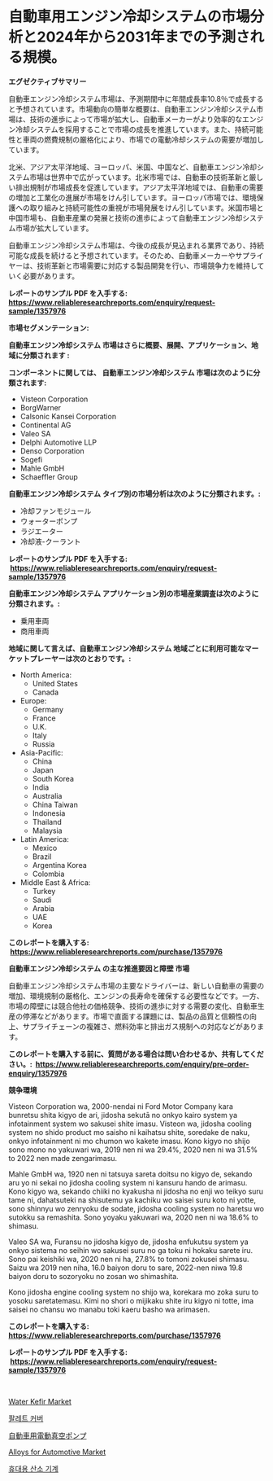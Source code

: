 <p><h1>自動車用エンジン冷却システムの市場分析と2024年から2031年までの予測される規模。</h1></p><p><strong>エグゼクティブサマリー</strong></p>
<p><p>自動車エンジン冷却システム市場は、予測期間中に年間成長率10.8％で成長すると予想されています。市場動向の簡単な概要は、自動車エンジン冷却システム市場は、技術の進歩によって市場が拡大し、自動車メーカーがより効率的なエンジン冷却システムを採用することで市場の成長を推進しています。また、持続可能性と車両の燃費規制の厳格化により、市場での電動冷却システムの需要が増加しています。</p><p>北米、アジア太平洋地域、ヨーロッパ、米国、中国など、自動車エンジン冷却システム市場は世界中で広がっています。北米市場では、自動車の技術革新と厳しい排出規制が市場成長を促進しています。アジア太平洋地域では、自動車の需要の増加と工業化の進展が市場をけん引しています。ヨーロッパ市場では、環境保護への取り組みと持続可能性の重視が市場発展をけん引しています。米国市場と中国市場も、自動車産業の発展と技術の進歩によって自動車エンジン冷却システム市場が拡大しています。</p><p>自動車エンジン冷却システム市場は、今後の成長が見込まれる業界であり、持続可能な成長を続けると予想されています。そのため、自動車メーカーやサプライヤーは、技術革新と市場需要に対応する製品開発を行い、市場競争力を維持していく必要があります。</p></p>
<p><strong>レポートのサンプル PDF を入手する: <a href="https://www.reliableresearchreports.com/enquiry/request-sample/1357976">https://www.reliableresearchreports.com/enquiry/request-sample/1357976</a></strong></p>
<p><strong>市場セグメンテーション:</strong></p>
<p><strong> 自動車エンジン冷却システム 市場はさらに概要、展開、アプリケーション、地域に分類されます :</strong></p>
<p><strong>コンポーネントに関しては、 自動車エンジン冷却システム 市場は次のように分類されます: &nbsp;</strong></p>
<p><ul><li>Visteon Corporation</li><li>BorgWarner</li><li>Calsonic Kansei Corporation</li><li>Continental AG</li><li>Valeo SA</li><li>Delphi Automotive LLP</li><li>Denso Corporation</li><li>Sogefi</li><li>Mahle GmbH</li><li>Schaeffler Group</li></ul></p>
<p><strong> 自動車エンジン冷却システム タイプ別の市場分析は次のように分類されます。:</strong></p>
<p><ul><li>冷却ファンモジュール</li><li>ウォーターポンプ</li><li>ラジエーター</li><li>冷却液-クーラント</li></ul></p>
<p><strong>レポートのサンプル PDF を入手する: &nbsp;<a href="https://www.reliableresearchreports.com/enquiry/request-sample/1357976">https://www.reliableresearchreports.com/enquiry/request-sample/1357976</a></strong></p>
<p><strong> 自動車エンジン冷却システム アプリケーション別の市場産業調査は次のように分類されます。:</strong></p>
<p><ul><li>乗用車両</li><li>商用車両</li></ul></p>
<p><strong>地域に関して言えば、自動車エンジン冷却システム 地域ごとに利用可能なマーケットプレーヤーは次のとおりです。:</strong></p>
<p><ul>
    <li>
        North America:
        <ul>
            <li>United States</li>
            <li>Canada</li>
        </ul>
    </li>
    <li>
        Europe:
        <ul>
            <li>Germany</li>
            <li>France</li>
            <li>U.K.</li>
            <li>Italy</li>
            <li>Russia</li>
        </ul>
    </li>
    <li>
        Asia-Pacific:
        <ul>
            <li>China</li>
            <li>Japan</li>
            <li>South Korea</li>
            <li>India</li>
            <li>Australia</li>
            <li>China Taiwan</li>
            <li>Indonesia</li>
            <li>Thailand</li>
            <li>Malaysia</li>
        </ul>
    </li>
    <li>
        Latin America:
        <ul>
            <li>Mexico</li>
            <li>Brazil</li>
            <li>Argentina Korea</li>
            <li>Colombia</li>
        </ul>
    </li>
    <li>
        Middle East & Africa:
        <ul>
            <li>Turkey</li>
            <li>Saudi</li>
            <li>Arabia</li>
            <li>UAE</li>
            <li>Korea</li>
        </ul>
    </li>
    </ul></p>
<p><strong>このレポートを購入する: &nbsp;<a href="https://www.reliableresearchreports.com/purchase/1357976">https://www.reliableresearchreports.com/purchase/1357976</a></strong></p>
<p><strong>自動車エンジン冷却システム の主な推進要因と障壁 市場</strong></p>
<p><p>自動車エンジン冷却システム市場の主要なドライバーは、新しい自動車の需要の増加、環境規制の厳格化、エンジンの長寿命を確保する必要性などです。一方、市場の障壁には競合他社の価格競争、技術の進歩に対する需要の変化、自動車生産の停滞などがあります。市場で直面する課題には、製品の品質と信頼性の向上、サプライチェーンの複雑さ、燃料効率と排出ガス規制への対応などがあります。</p></p>
<p><strong>このレポートを購入する前に、質問がある場合は問い合わせるか、共有してください。:&nbsp; <a href="https://www.reliableresearchreports.com/enquiry/pre-order-enquiry/1357976">https://www.reliableresearchreports.com/enquiry/pre-order-enquiry/1357976</a></strong></p>
<p><strong>競争環境</strong></p>
<p><p>Visteon Corporation wa, 2000-nendai ni Ford Motor Company kara bunretsu shita kigyo de ari, jidosha sekutā no onkyo kairo system ya infotainment system wo sakusei shite imasu. Visteon wa, jidosha cooling system no shido product mo saisho ni kaihatsu shite, soredake de naku, onkyo infotainment ni mo chumon wo kakete imasu. Kono kigyo no shijo sono mono no yakuwari wa, 2019 nen ni wa 29.4%, 2020 nen ni wa 31.5% to 2022 nen made zengarimasu.</p><p>Mahle GmbH wa, 1920 nen ni tatsuya sareta doitsu no kigyo de, sekando aru yo ni sekai no jidosha cooling system ni kansuru hando de arimasu. Kono kigyo wa, sekando chiiki no kyakusha ni jidosha no enji wo teikyo suru tame ni, dahatsuteki na shisutemu ya kachiku wo saisei suru koto ni yotte, sono shinnyu wo zenryoku de sodate, jidosha cooling system no haretsu wo sutokku sa remashita. Sono yoyaku yakuwari wa, 2020 nen ni wa 18.6% to shimasu.</p><p>Valeo SA wa, Furansu no jidosha kigyo de, jidosha enfukutsu system ya onkyo sistema no seihin wo sakusei suru no ga toku ni hokaku sarete iru. Sono pai keishiki wa, 2020 nen ni ha, 27.8% to tomoni zokusei shimasu. Saizu wa 2019 nen niha, 16.0 baiyon doru to sare, 2022-nen niwa 19.8 baiyon doru to sozoryoku no zosan wo shimashita.</p><p>Kono jidosha engine cooling system no shijo wa, korekara mo zoka suru to yosoku saretatemasu. Kimi no shori o mijikaku shite iru kigyo ni totte, ima saisei no chansu wo manabu toki kaeru basho wa arimasen.</p></p>
<p><strong>このレポートを購入する: &nbsp; <a href="https://www.reliableresearchreports.com/purchase/1357976">https://www.reliableresearchreports.com/purchase/1357976</a></strong></p>
<p><strong>レポートのサンプル PDF を入手する: &nbsp;<a href="https://www.reliableresearchreports.com/enquiry/request-sample/1357976">https://www.reliableresearchreports.com/enquiry/request-sample/1357976</a></strong><strong></strong></p>
<p>&nbsp;</p>
<p><p><a href="https://view.publitas.com/reportprime-1/water-kefir-market-offer-valuable-insights-into-market-size-market-share-market-trends-and-projections-spanning-from-2024-to-2031/">Water Kefir Market</a></p><p><a href="https://github.com/vsnao330707/Market-Research-Report-List-1/blob/main/3954907192733.md">팔레트 커버</a></p><p><a href="https://github.com/zjkmgcs938405/Market-Research-Report-List-1/blob/main/8960618193008.md">自動車用電動真空ポンプ</a></p><p><a href="https://github.com/luckyshygirl/Market-Research-Report-List-3/blob/main/alloys-for-automotive-market.md">Alloys for Automotive Market</a></p><p><a href="https://medium.com/@conradkirrlin76575/%ED%9C%B4%EB%8C%80%EC%9A%A9-%EC%82%B0%EC%86%8C-%EA%B8%B0%EA%B3%84-%EC%8B%9C%EC%9E%A5-%EC%9C%A0%ED%98%95-%EC%9D%91%EC%9A%A9-%EB%B0%8F-%EC%A7%80%EB%A6%AC%EC%97%90-%EB%8C%80%ED%95%9C-%ED%8F%AC%EA%B4%84%EC%A0%81%EC%9D%B8-%ED%8F%89%EA%B0%80-133135c22a18">휴대용 산소 기계</a></p></p>